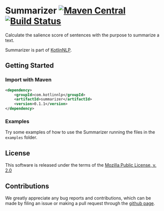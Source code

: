 # Summarizer [![Maven Central](https://img.shields.io/maven-central/v/com.kotlinnlp/summarizer.svg?label=Maven%20Central)](https://search.maven.org/search?q=g:%22com.kotlinnlp%22%20AND%20a:%22summarizer%22) [![Build Status](https://travis-ci.org/KotlinNLP/Summarizer.svg?branch=master)](https://travis-ci.org/KotlinNLP/Summarizer)

Calculate the salience score of sentences with the purpose to summarize a text.

Summarizer is part of [KotlinNLP](http://kotlinnlp.com/ "KotlinNLP").


## Getting Started

### Import with Maven

```xml
<dependency>
    <groupId>com.kotlinnlp</groupId>
    <artifactId>summarizer</artifactId>
    <version>0.1.1</version>
</dependency>
```

### Examples

Try some examples of how to use the Summarizer running the files in the `examples` folder.


## License

This software is released under the terms of the 
[Mozilla Public License, v. 2.0](https://mozilla.org/MPL/2.0/ "Mozilla Public License, v. 2.0")


## Contributions

We greatly appreciate any bug reports and contributions, which can be made by filing an issue or making a pull 
request through the [github page](https://github.com/KotlinNLP/Summarizer "Summarizer on GitHub").
